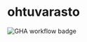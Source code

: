 # ohtuvarasto

![GHA workflow badge](https://github.com/matiasto/ohtuvarasto/workflows/CI/badge.svg)
